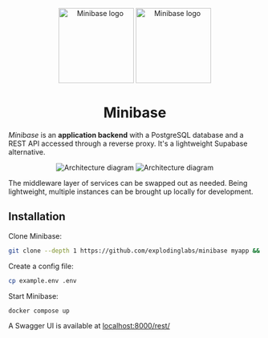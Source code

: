<p align="center">
  <img alt="Minibase logo" height="150" src="https://github.com/explodinglabs/minibase/blob/main/.images/logo-light.png?raw=true#gh-light-mode-only" />
  <img alt="Minibase logo" height="150" src="https://github.com/explodinglabs/minibase/blob/main/.images/logo-dark.png?raw=true#gh-dark-mode-only" />
</p>

<h1 align="center">
  Minibase
</h1>

_Minibase_ is an **application backend** with a PostgreSQL database and a REST
API accessed through a reverse proxy. It's a lightweight Supabase alternative.

<p align="center">
  <img alt="Architecture diagram" src="https://github.com/explodinglabs/minibase/blob/main/.images/architecture-light.svg?raw=true#gh-light-mode-only" />
  <img alt="Architecture diagram" src="https://github.com/explodinglabs/minibase/blob/main/.images/architecture-dark.svg?raw=true#gh-dark-mode-only" />
</p>

The middleware layer of services can be swapped out as needed. Being
lightweight, multiple instances can be brought up locally for development.

## Installation

Clone Minibase:

```sh
git clone --depth 1 https://github.com/explodinglabs/minibase myapp && cd myapp
```

Create a config file:

```sh
cp example.env .env
```

Start Minibase:

```sh
docker compose up
```

A Swagger UI is available at
[localhost:8000/rest/](http://localhost:8000/rest/)

##
